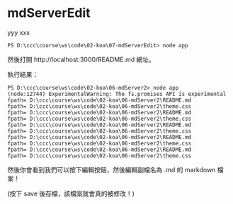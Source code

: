 # mdServerEdit

yyy
xxx

```
PS D:\ccc\course\ws\code\02-koa\07-mdServerEdit> node app
```

然後打開  http://localhost:3000/README.md 網址。

執行結果：


```
PS D:\ccc\course\ws\code\02-koa\06-mdServer2> node app
(node:12744) ExperimentalWarning: The fs.promises API is experimental
fpath= D:\ccc\course\ws\code\02-koa\06-mdServer2\README.md
fpath= D:\ccc\course\ws\code\02-koa\06-mdServer2\theme.css
fpath= D:\ccc\course\ws\code\02-koa\06-mdServer2\README.md
fpath= D:\ccc\course\ws\code\02-koa\06-mdServer2\theme.css
fpath= D:\ccc\course\ws\code\02-koa\06-mdServer2\README.md
fpath= D:\ccc\course\ws\code\02-koa\06-mdServer2\theme.css
fpath= D:\ccc\course\ws\code\02-koa\06-mdServer2\README.md
fpath= D:\ccc\course\ws\code\02-koa\06-mdServer2\theme.css
fpath= D:\ccc\course\ws\code\02-koa\06-mdServer2\README.md
fpath= D:\ccc\course\ws\code\02-koa\06-mdServer2\theme.css
```

然後你會看到我們可以按下編輯按鈕，然後編輯副檔名為 .md 的 markdown 檔案！

(按下 save 後存檔，該檔案就會真的被修改！)
